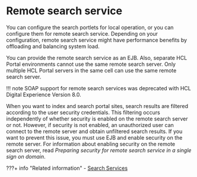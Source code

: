 # Remote search service

You can configure the search portlets for local operation, or you can configure them for remote search service. Depending on your configuration, remote search service might have performance benefits by offloading and balancing system load.

You can provide the remote search service as an EJB. Also, separate HCL Portal environments cannot use the same remote search server. Only multiple HCL Portal servers in the same cell can use the same remote search server.

!!! note
    SOAP support for remote search services was deprecated with HCL Digital Experience Version 8.0.

When you want to index and search portal sites, search results are filtered according to the user security credentials. This filtering occurs independently of whether security is enabled on the remote search server or not. However, if security is not enabled, an unauthorized user can connect to the remote server and obtain unfiltered search results. If you want to prevent this issue, you must use EJB and enable security on the remote server. For information about enabling security on the remote search server, read *Preparing security for remote search service in a single sign on domain*.

<!--
-   **[Preparing for remote search service](../admin-system/srtprrmtsrchsrv.md)**  
Get an overview of how you prepare your portal system for remote search service. You can provide remote search service by either using EJB or SOAP.
-   **[Installing remote search service by using IBM Installation Manager](../admin-system/installrssim.md)**  
View the steps to install remote search service by using IBM Installation Manager.
-   **[Installing remote search service by using manual steps](../admin-system/installrssman.md)**  
You can install remote search service by using manual steps instead of the IBM Installation Manager.
-   **[Configuring user repositories on the remote search server](../admin-system/config_user_rep_rss.md)**  
The remote search server must have the same user repositories that are configured on the HCL Portal server. For example, if your HCL Portal server is configured to an IBM Directory Server LDAP in a federated repository configuration, then the remote search server must also be configured to the same IBM Directory Server LDAP in a federated repository configuration.
-   **[Creating a single-sign on domain between HCL Portal and the remote search service](../admin-system/sso_portal_rss.md)**  
View the steps to create a single-sign on \(SSO\) domain between HCL Digital Experience and the remote search service. Set up remote search service by using EJB, since SOAP support for remote search services was deprecated with HCL Portal version 8.0.
-   **[Setting the search user ID](../admin-system/srtsttusrid.md)**  
If you work with EJB on a secure server, you need to set the search user ID on the remote search server.
-   **[Removing search collections](../install/rmv_search_coll.md)**  
If you plan to use search in a cluster, you must configure a remote search server. If you created any search collections, you must re-create them on the remote search server. If your search collection has data, export the collection before you delete it. Then, import it to the remote server.
-   **[Configuring a remote search service](../admin-system/srtcfgrmtsrchsrv.md)**  
Configure a remote search service for Portal Search.
-   **[Configuring HTTP for the seedlist servlet](../admin-system/confighttpsservlet.md)**  
Learn how to configure HTTP for the seedlist servlet. The seedlist servlet requires HTTPs by default. Therefore, when you access the servlet through HTTP, WebSphere Application Server redirects you to HTTPs. --->

???+ info "Related information"
    - [Search Services](../manage_search/srch_srvs.md)

